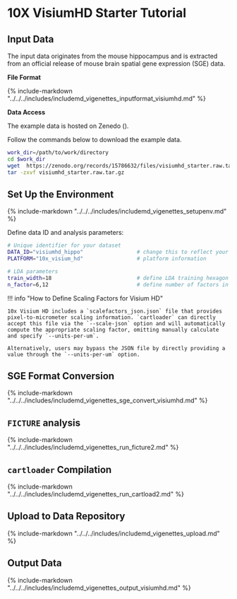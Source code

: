 # 10X VisiumHD Starter Tutorial

## Input Data

The input data originates from the mouse hippocampus and is extracted from an official release of mouse brain spatial gene expression (SGE) data.

**File Format**

{%
  include-markdown "../../../includes/includemd_vigenettes_inputformat_visiumhd.md"
%}


**Data Access**

The example data is hosted on Zenedo ().

Follow the commands below to download the example data.

```bash
work_dir=/path/to/work/directory
cd $work_dir
wget  https://zenodo.org/records/15786632/files/visiumhd_starter.raw.tar.gz 
tar -zxvf visiumhd_starter.raw.tar.gz  
```

## Set Up the Environment

{%
  include-markdown "../../../includes/includemd_vigenettes_setupenv.md"
%}

Define data ID and analysis parameters:

```bash
# Unique identifier for your dataset
DATA_ID="visiumhd_hippo"                 # change this to reflect your dataset name
PLATFORM="10x_visium_hd"                 # platform information

# LDA parameters
train_width=18                           # define LDA training hexagon width (comma-separated if multiple widths are applied)
n_factor=6,12                            # define number of factors in LDA training (comma-separated if multiple n-factor are applied)
```

!!! info "How to Define Scaling Factors for Visium HD"

    10x Visium HD includes a `scalefactors_json.json` file that provides pixel-to-micrometer scaling information. `cartloader` can directly accept this file via the `--scale-json` option and will automatically compute the appropriate scaling factor, omitting manually calculate and specify `--units-per-um`. 
    
    Alternatively, users may bypass the JSON file by directly providing a value through the `--units-per-um` option.


## SGE Format Conversion

{%
  include-markdown "../../../includes/includemd_vigenettes_sge_convert_visiumhd.md"
%}

## `FICTURE` analysis

<!-- !! Visium HD uses --decode-scale this should be updated. -->
<!-- 
```bash
cartloader run_ficture2 \
  --makefn run_ficture2.mk \
  --main \
  --in-transcript ./sge/transcripts.unsorted.tsv.gz \
  --in-feature ./sge/feature.clean.tsv.gz \
  --in-minmax ./sge/coordinate_minmax.tsv \
  --cmap-file ${cmap} \
  --exclude-feature-regex '^(mt-.*$|Gm\d+$)' \
  --decode-scale 2 \
  --out-dir ./ficture2 \
  --width ${train_width} \
  --n-factor ${n_factor} \
  --spatula ${spatula} \
  --ficture2 ${punkst} \
  --n-jobs 10 \
  --threads 10
``` -->

{% include-markdown "../../../includes/includemd_vigenettes_run_ficture2.md" %}


## `cartloader` Compilation

{%
  include-markdown "../../../includes/includemd_vigenettes_run_cartload2.md"
%}

## Upload to Data Repository
{%
  include-markdown "../../../includes/includemd_vigenettes_upload.md"
%}

## Output Data

{%
  include-markdown "../../../includes/includemd_vigenettes_output_visiumhd.md"
%}
